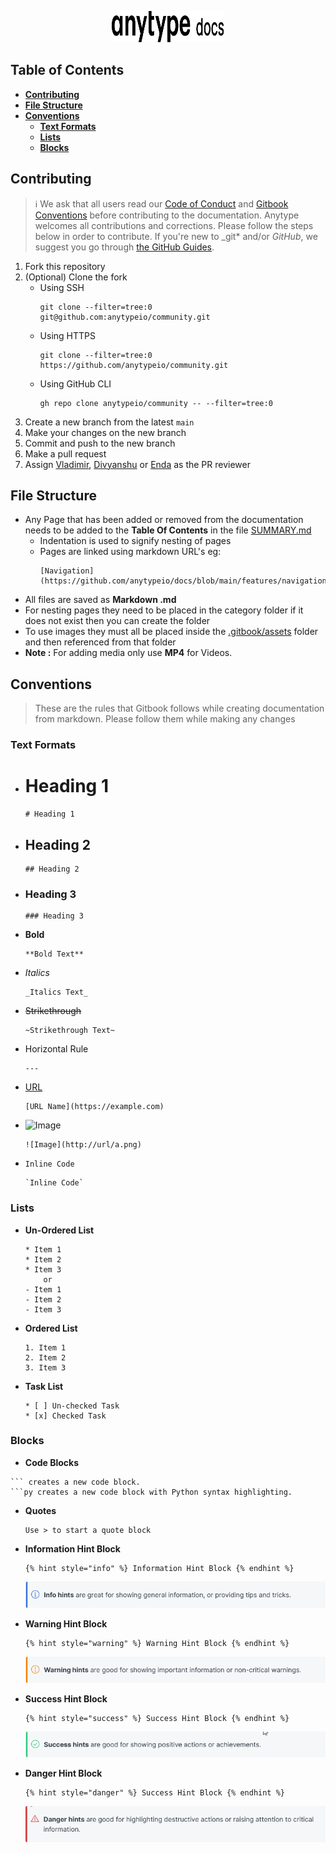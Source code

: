<p align="center">
    <a href="https://doc.anytype.io">
        <img src="https://raw.githubusercontent.com/anytypeio/community/main/assets/anytype-docs-logo.svg" alt="Docs-Logo" width="180px" height="50px">
    </a>
</p>

## Table of Contents

- [**Contributing**](#contributing)
- [**File Structure**](#file-structure)
- [**Conventions**](#conventions)
  - [**Text Formats**](#text-formats)
  - [**Lists**](#lists)
  - [**Blocks**](#blocks)

## Contributing

> ℹ️ We ask that all users read our [Code of Conduct](https://github.com/anytypeio/community/blob/main/README.md#code-of-conduct) and [Gitbook Conventions](#conventions) before contributing to the documentation.
> Anytype welcomes all contributions and corrections. Please follow the steps below in order to contribute. If you're new to \_git\* and/or _GitHub_, we suggest you go through [the GitHub Guides](https://guides.github.com/introduction/flow/).

1. Fork this repository
2. (Optional) Clone the fork
   - Using SSH
     ```shell
     git clone --filter=tree:0 git@github.com:anytypeio/community.git
     ```
   - Using HTTPS
     ```shell
     git clone --filter=tree:0 https://github.com/anytypeio/community.git
     ```
   - Using GitHub CLI
     ```shell
     gh repo clone anytypeio/community -- --filter=tree:0
     ```
3. Create a new branch from the latest `main`
4. Make your changes on the new branch
5. Commit and push to the new branch
6. Make a pull request
7. Assign [Vladimir](https://github.com/d1eselboy), [Divyanshu](https://github.com/div3xi) or [Enda](https://github.com/endac) as the PR reviewer

## File Structure

* Any Page that has been added or removed from the documentation needs to be added to the **Table Of Contents** in the file [SUMMARY.md](https://github.com/anytypeio/docs/blob/main/SUMMARY.md)
  * Indentation is used to signify nesting of pages
  * Pages are linked using markdown URL's eg:
    ```
    [Navigation](https://github.com/anytypeio/docs/blob/main/features/navigation.md)
    ```
* All files are saved as **Markdown .md**
* For nesting pages they need to be placed in the category folder if it does not exist then you can create the folder
* To use images they must all be placed inside the [.gitbook/assets](https://github.com/anytypeio/docs/tree/main/.gitbook/assets) folder and then referenced from that folder
* **Note :** For adding media only use **MP4** for Videos.

## Conventions

> These are the rules that Gitbook follows while creating documentation from markdown. Please follow them while making any changes

### Text Formats

- # Heading 1
  ```
  # Heading 1
  ```
  
- ## Heading 2
  ```
  ## Heading 2
  ```
  
- ### Heading 3
  ```
  ### Heading 3
  ```
  
- **Bold**
  ```
  **Bold Text**
  ```
  
- *Italics*
  ```
  _Italics Text_
  ```
  
- ~~Strikethrough~~
  ```
  ~Strikethrough Text~
  ```
  
- Horizontal Rule
  ```
  ---
  ```
  
- [URL](#)
  ```
  [URL Name](https://example.com)
  ```
 
- ![Image](#)
  ```
  ![Image](http://url/a.png)
  ```
 
- `Inline Code`
  ```
  `Inline Code`
  ```
 
### Lists

- **Un-Ordered List**
  ```
  * Item 1
  * Item 2
  * Item 3
      or
  - Item 1
  - Item 2
  - Item 3
  ```

- **Ordered List**
  ```
  1. Item 1
  2. Item 2
  3. Item 3
  ```

- **Task List**
  ```
  * [ ] Un-checked Task
  * [x] Checked Task
  ```
  
### Blocks

- **Code Blocks**
```
``` creates a new code block.
```py creates a new code block with Python syntax highlighting.
```

- **Quotes**
  ```
  Use > to start a quote block
  ```

- **Information Hint Block**
  ```
  {% hint style="info" %} Information Hint Block {% endhint %}
  ```
  <p align="left">
    <a href="https://doc.anytype.io">
        <img src="https://raw.githubusercontent.com/anytypeio/community/main/assets/info-hints-block.png" alt="info-hints">
    </a>
  </p>
  
- **Warning Hint Block**
  ```
  {% hint style="warning" %} Warning Hint Block {% endhint %}
  ```
    <p align="left">
    <a href="https://doc.anytype.io">
        <img src="https://raw.githubusercontent.com/anytypeio/community/main/assets/warning-hints-block.png" alt="warning-hints">
    </a>
  </p>
  
- **Success Hint Block**
  ```
  {% hint style="success" %} Success Hint Block {% endhint %}
  ```
    <p align="left">
    <a href="https://doc.anytype.io">
        <img src="https://raw.githubusercontent.com/anytypeio/community/main/assets/success-hints-block.png" alt="success-hints">
    </a>
  </p>
  
- **Danger Hint Block**
  ```
  {% hint style="danger" %} Success Hint Block {% endhint %}
  ```
    <p align="left">
    <a href="https://doc.anytype.io">
        <img src="https://raw.githubusercontent.com/anytypeio/community/main/assets/danger-hint-block.png" alt="danger-hints">
    </a>
  </p>
